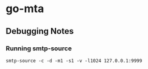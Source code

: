 # go-mta

## Debugging Notes

### Running smtp-source

```
smtp-source -c -d -m1 -s1 -v -l1024 127.0.0.1:9999
```
